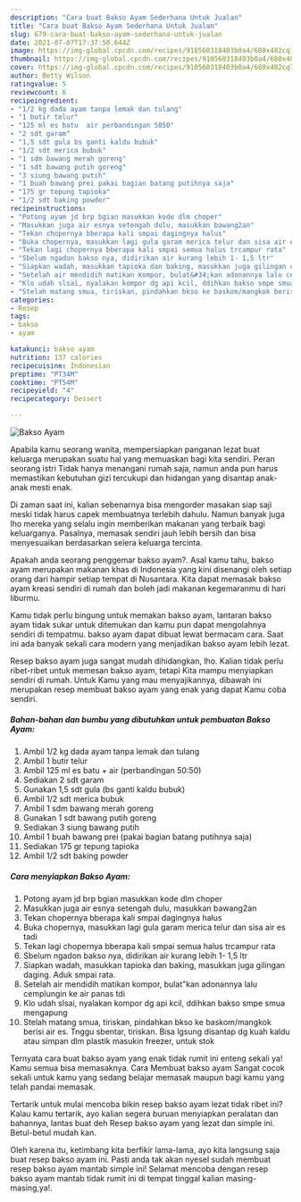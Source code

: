 ```yaml
---
description: "Cara buat Bakso Ayam Sederhana Untuk Jualan"
title: "Cara buat Bakso Ayam Sederhana Untuk Jualan"
slug: 679-cara-buat-bakso-ayam-sederhana-untuk-jualan
date: 2021-07-07T17:37:50.644Z
image: https://img-global.cpcdn.com/recipes/910560318403b0a4/680x482cq70/bakso-ayam-foto-resep-utama.jpg
thumbnail: https://img-global.cpcdn.com/recipes/910560318403b0a4/680x482cq70/bakso-ayam-foto-resep-utama.jpg
cover: https://img-global.cpcdn.com/recipes/910560318403b0a4/680x482cq70/bakso-ayam-foto-resep-utama.jpg
author: Betty Wilson
ratingvalue: 5
reviewcount: 6
recipeingredient:
- "1/2 kg dada ayam tanpa lemak dan tulang"
- "1 butir telur"
- "125 ml es batu  air perbandingan 5050"
- "2 sdt garam"
- "1,5 sdt gula bs ganti kaldu bubuk"
- "1/2 sdt merica bubuk"
- "1 sdm bawang merah goreng"
- "1 sdt bawang putih goreng"
- "3 siung bawang putih"
- "1 buah bawang prei pakai bagian batang putihnya saja"
- "175 gr tepung tapioka"
- "1/2 sdt baking powder"
recipeinstructions:
- "Potong ayam jd brp bgian masukkan kode dlm choper"
- "Masukkan juga air esnya setengah dulu, masukkan bawang2an"
- "Tekan chopernya bberapa kali smpai dagingnya halus"
- "Buka chopernya, masukkan lagi gula garam merica telur dan sisa air es tadi"
- "Tekan lagi chopernya bberapa kali smpai semua halus trcampur rata"
- "Sbelum ngadon bakso nya, didirikan air kurang lebih 1- 1,5 ltr"
- "Siapkan wadah, masukkan tapioka dan baking, masukkan juga gilingan daging. Aduk smpai rata."
- "Setelah air mendidih matikan kompor, bulat&#34;kan adonannya lalu cemplungin ke air panas tdi"
- "Klo udah slsai, nyalakan kompor dg api kcil, ddihkan bakso smpe smua mengapung"
- "Stelah matang smua, tiriskan, pindahkan bkso ke baskom/mangkok berisi air es. Tnggu sbentar, tiriskan. Bisa lgsung disantap dg kuah kaldu atau simpan dlm plastik masukin freezer, untuk stok"
categories:
- Resep
tags:
- bakso
- ayam

katakunci: bakso ayam 
nutrition: 137 calories
recipecuisine: Indonesian
preptime: "PT34M"
cooktime: "PT54M"
recipeyield: "4"
recipecategory: Dessert

---
```



![Bakso Ayam](https://img-global.cpcdn.com/recipes/910560318403b0a4/680x482cq70/bakso-ayam-foto-resep-utama.jpg)

Apabila kamu seorang wanita, mempersiapkan panganan lezat buat keluarga merupakan suatu hal yang memuaskan bagi kita sendiri. Peran seorang istri Tidak hanya menangani rumah saja, namun anda pun harus memastikan kebutuhan gizi tercukupi dan hidangan yang disantap anak-anak mesti enak.

Di zaman  saat ini, kalian sebenarnya bisa mengorder masakan siap saji meski tidak harus capek membuatnya terlebih dahulu. Namun banyak juga lho mereka yang selalu ingin memberikan makanan yang terbaik bagi keluarganya. Pasalnya, memasak sendiri jauh lebih bersih dan bisa menyesuaikan berdasarkan selera keluarga tercinta. 



Apakah anda seorang penggemar bakso ayam?. Asal kamu tahu, bakso ayam merupakan makanan khas di Indonesia yang kini disenangi oleh setiap orang dari hampir setiap tempat di Nusantara. Kita dapat memasak bakso ayam kreasi sendiri di rumah dan boleh jadi makanan kegemaranmu di hari liburmu.

Kamu tidak perlu bingung untuk memakan bakso ayam, lantaran bakso ayam tidak sukar untuk ditemukan dan kamu pun dapat mengolahnya sendiri di tempatmu. bakso ayam dapat dibuat lewat bermacam cara. Saat ini ada banyak sekali cara modern yang menjadikan bakso ayam lebih lezat.

Resep bakso ayam juga sangat mudah dihidangkan, lho. Kalian tidak perlu ribet-ribet untuk memesan bakso ayam, tetapi Kita mampu menyiapkan sendiri di rumah. Untuk Kamu yang mau menyajikannya, dibawah ini merupakan resep membuat bakso ayam yang enak yang dapat Kamu coba sendiri.

<!--inarticleads1-->

##### Bahan-bahan dan bumbu yang dibutuhkan untuk pembuatan Bakso Ayam:

1. Ambil 1/2 kg dada ayam tanpa lemak dan tulang
1. Ambil 1 butir telur
1. Ambil 125 ml es batu + air (perbandingan 50:50)
1. Sediakan 2 sdt garam
1. Gunakan 1,5 sdt gula (bs ganti kaldu bubuk)
1. Ambil 1/2 sdt merica bubuk
1. Ambil 1 sdm bawang merah goreng
1. Gunakan 1 sdt bawang putih goreng
1. Sediakan 3 siung bawang putih
1. Ambil 1 buah bawang prei (pakai bagian batang putihnya saja)
1. Sediakan 175 gr tepung tapioka
1. Ambil 1/2 sdt baking powder




<!--inarticleads2-->

##### Cara menyiapkan Bakso Ayam:

1. Potong ayam jd brp bgian masukkan kode dlm choper
1. Masukkan juga air esnya setengah dulu, masukkan bawang2an
1. Tekan chopernya bberapa kali smpai dagingnya halus
1. Buka chopernya, masukkan lagi gula garam merica telur dan sisa air es tadi
1. Tekan lagi chopernya bberapa kali smpai semua halus trcampur rata
1. Sbelum ngadon bakso nya, didirikan air kurang lebih 1- 1,5 ltr
1. Siapkan wadah, masukkan tapioka dan baking, masukkan juga gilingan daging. Aduk smpai rata.
1. Setelah air mendidih matikan kompor, bulat&#34;kan adonannya lalu cemplungin ke air panas tdi
1. Klo udah slsai, nyalakan kompor dg api kcil, ddihkan bakso smpe smua mengapung
1. Stelah matang smua, tiriskan, pindahkan bkso ke baskom/mangkok berisi air es. Tnggu sbentar, tiriskan. Bisa lgsung disantap dg kuah kaldu atau simpan dlm plastik masukin freezer, untuk stok




Ternyata cara buat bakso ayam yang enak tidak rumit ini enteng sekali ya! Kamu semua bisa memasaknya. Cara Membuat bakso ayam Sangat cocok sekali untuk kamu yang sedang belajar memasak maupun bagi kamu yang telah pandai memasak.

Tertarik untuk mulai mencoba bikin resep bakso ayam lezat tidak ribet ini? Kalau kamu tertarik, ayo kalian segera buruan menyiapkan peralatan dan bahannya, lantas buat deh Resep bakso ayam yang lezat dan simple ini. Betul-betul mudah kan. 

Oleh karena itu, ketimbang kita berfikir lama-lama, ayo kita langsung saja buat resep bakso ayam ini. Pasti anda tak akan nyesel sudah membuat resep bakso ayam mantab simple ini! Selamat mencoba dengan resep bakso ayam mantab tidak rumit ini di tempat tinggal kalian masing-masing,ya!.

